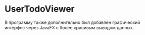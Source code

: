 # UserTodoViewer

В программу также дополнительно был добавлен графический интерфес через JavaFX с более красивым выводом данных.
